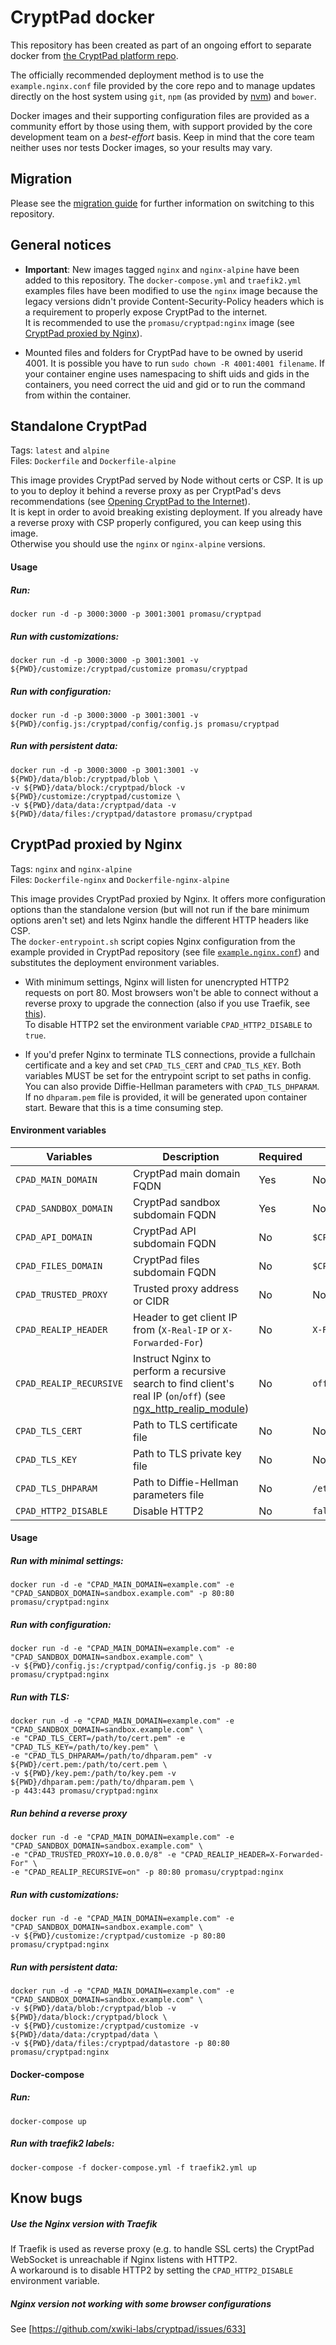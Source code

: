 # CryptPad docker  

This repository has been created as part of an ongoing effort to separate docker from [the CryptPad platform repo](https://github.com/xwiki-labs/cryptpad).

The officially recommended deployment method is to use the `example.nginx.conf` file provided by the core repo and to manage updates directly on the host system using `git`, `npm` (as provided by [nvm](https://github.com/nvm-sh/nvm)) and `bower`.

Docker images and their supporting configuration files are provided as a community effort by those using them, with support provided by the core development team on a _best-effort_ basis. Keep in mind that the core team neither uses nor tests Docker images, so your results may vary.

## Migration
Please see the [migration guide](MIGRATION.md) for further information on switching to this repository.  

## General notices  
* **Important**: New images tagged `nginx` and `nginx-alpine` have been added to this repository. The `docker-compose.yml` and `traefik2.yml` examples files have been modified to use the `nginx` image because the legacy versions didn't provide Content-Security-Policy headers which is a requirement to properly expose CryptPad to the internet.  
It is recommended to use the `promasu/cryptpad:nginx` image (see [CryptPad proxied by Nginx](#cryptpad-proxied-by-nginx)).  

* Mounted files and folders for CryptPad have to be owned by userid 4001. It is possible you have to run `sudo chown -R 4001:4001 filename`. If your container engine uses namespacing to shift uids and gids in the containers, you need correct the uid and gid or to run the command from within the container.  

## Standalone CryptPad  
Tags: `latest` and `alpine`  
Files: `Dockerfile` and `Dockerfile-alpine`  

This image provides CryptPad served by Node without certs or CSP. It is up to you to deploy it behind a reverse proxy as per CryptPad's devs recommendations (see [Opening CryptPad to the Internet](https://github.com/xwiki-labs/cryptpad/wiki/Installation-guide#opening-cryptpad-to-the-internet)).  
It is kept in order to avoid breaking existing deployment.
If you already have a reverse proxy with CSP properly configured, you can keep using this image.  
Otherwise you should use the `nginx` or `nginx-alpine` versions.

#### Usage  

##### Run:  
```
docker run -d -p 3000:3000 -p 3001:3001 promasu/cryptpad
```  

##### Run with customizations:  
```
docker run -d -p 3000:3000 -p 3001:3001 -v ${PWD}/customize:/cryptpad/customize promasu/cryptpad
```  

##### Run with configuration:  
```
docker run -d -p 3000:3000 -p 3001:3001 -v ${PWD}/config.js:/cryptpad/config/config.js promasu/cryptpad
```  

##### Run with persistent data:  
```
docker run -d -p 3000:3000 -p 3001:3001 -v ${PWD}/data/blob:/cryptpad/blob \
-v ${PWD}/data/block:/cryptpad/block -v ${PWD}/customize:/cryptpad/customize \
-v ${PWD}/data/data:/cryptpad/data -v ${PWD}/data/files:/cryptpad/datastore promasu/cryptpad
```

## CryptPad proxied by Nginx  
Tags: `nginx` and `nginx-alpine`  
Files: `Dockerfile-nginx` and `Dockerfile-nginx-alpine`  

This image provides CryptPad proxied by Nginx. It offers more configuration options than the standalone version (but will not run if the bare minimum options aren't set) and lets Nginx handle the different HTTP headers like CSP.  
The `docker-entrypoint.sh` script copies Nginx configuration from the example provided in CryptPad repository (see file [`example.nginx.conf`](https://github.com/xwiki-labs/cryptpad/blob/main/docs/example.nginx.conf)) and substitutes the deployment environment variables.

* With minimum settings, Nginx will listen for unencrypted HTTP2 requests on port 80. Most browsers won't be able to connect without a reverse proxy to upgrade the connection (also if you use Traefik, see [this](#Use-the-Nginx-version-with-Traefik)).  
To disable HTTP2 set the environment variable `CPAD_HTTP2_DISABLE` to `true`.  

* If you'd prefer Nginx to terminate TLS connections, provide a fullchain certificate and a key and set `CPAD_TLS_CERT` and `CPAD_TLS_KEY`. Both variables MUST be set for the entrypoint script to set paths in config. You can also provide Diffie-Hellman parameters with `CPAD_TLS_DHPARAM`. If no `dhparam.pem` file is provided, it will be generated upon container start. Beware that this is a time consuming step.  

#### Environment variables  

| Variables | Description | Required | Default |
| --- | --- | --- | --- |
| `CPAD_MAIN_DOMAIN` | CryptPad main domain FQDN | Yes | None |
| `CPAD_SANDBOX_DOMAIN` | CryptPad sandbox subdomain FQDN | Yes | None |
| `CPAD_API_DOMAIN` | CryptPad API subdomain FQDN| No | `$CPAD_MAIN_DOMAIN` |
| `CPAD_FILES_DOMAIN` | CryptPad files subdomain FQDN | No | `$CPAD_MAIN_DOMAIN` |
| `CPAD_TRUSTED_PROXY` | Trusted proxy address or CIDR | No | None |
| `CPAD_REALIP_HEADER`| Header to get client IP from (`X-Real-IP` or `X-Forwarded-For`) | No | `X-Real-IP` |
| `CPAD_REALIP_RECURSIVE`| Instruct Nginx to perform a recursive search to find client's real IP (`on`/`off`) (see [ngx_http_realip_module](https://nginx.org/en/docs/http/ngx_http_realip_module.html)) | No | `off` |
| `CPAD_TLS_CERT` | Path to TLS certificate file | No | None |
| `CPAD_TLS_KEY` | Path to TLS private key file | No | None |
| `CPAD_TLS_DHPARAM` | Path to Diffie-Hellman parameters file | No | `/etc/nginx/dhparam.pem` |
| `CPAD_HTTP2_DISABLE` | Disable HTTP2 | No | `false` |

#### Usage

##### Run with minimal settings:  
```
docker run -d -e "CPAD_MAIN_DOMAIN=example.com" -e "CPAD_SANDBOX_DOMAIN=sandbox.example.com" -p 80:80 promasu/cryptpad:nginx
```  

##### Run with configuration:
```
docker run -d -e "CPAD_MAIN_DOMAIN=example.com" -e "CPAD_SANDBOX_DOMAIN=sandbox.example.com" \
-v ${PWD}/config.js:/cryptpad/config/config.js -p 80:80 promasu/cryptpad:nginx
```

##### Run with TLS:  
```
docker run -d -e "CPAD_MAIN_DOMAIN=example.com" -e "CPAD_SANDBOX_DOMAIN=sandbox.example.com" \
-e "CPAD_TLS_CERT=/path/to/cert.pem" -e "CPAD_TLS_KEY=/path/to/key.pem" \
-e "CPAD_TLS_DHPARAM=/path/to/dhparam.pem" -v ${PWD}/cert.pem:/path/to/cert.pem \
-v ${PWD}/key.pem:/path/to/key.pem -v ${PWD}/dhparam.pem:/path/to/dhparam.pem \
-p 443:443 promasu/cryptpad:nginx
```  

##### Run behind a reverse proxy  
```
docker run -d -e "CPAD_MAIN_DOMAIN=example.com" -e "CPAD_SANDBOX_DOMAIN=sandbox.example.com" \
-e "CPAD_TRUSTED_PROXY=10.0.0.0/8" -e "CPAD_REALIP_HEADER=X-Forwarded-For" \
-e "CPAD_REALIP_RECURSIVE=on" -p 80:80 promasu/cryptpad:nginx
```  

##### Run with customizations:  
```
docker run -d -e "CPAD_MAIN_DOMAIN=example.com" -e "CPAD_SANDBOX_DOMAIN=sandbox.example.com" \
-v ${PWD}/customize:/cryptpad/customize -p 80:80 promasu/cryptpad:nginx
```

##### Run with persistent data:  
```
docker run -d -e "CPAD_MAIN_DOMAIN=example.com" -e "CPAD_SANDBOX_DOMAIN=sandbox.example.com" \
-v ${PWD}/data/blob:/cryptpad/blob -v ${PWD}/data/block:/cryptpad/block \
-v ${PWD}/customize:/cryptpad/customize -v ${PWD}/data/data:/cryptpad/data \
-v ${PWD}/data/files:/cryptpad/datastore -p 80:80 promasu/cryptpad:nginx
```

#### Docker-compose

##### Run:
`docker-compose up`

##### Run with traefik2 labels:
`docker-compose -f docker-compose.yml -f traefik2.yml up`  

## Know bugs  
##### Use the Nginx version with Traefik
If Traefik is used as reverse proxy (e.g. to handle SSL certs) the CryptPad WebSocket is unreachable if Nginx listens with HTTP2.  
A workaround is to disable HTTP2 by setting the `CPAD_HTTP2_DISABLE` environment variable.  

##### Nginx version not working with some browser configurations  
See [https://github.com/xwiki-labs/cryptpad/issues/633]  
